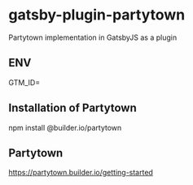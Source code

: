 # gatsby-plugin-partytown
Partytown implementation in GatsbyJS as a plugin

## ENV
GTM_ID=

## Installation of Partytown
npm install @builder.io/partytown

## Partytown
https://partytown.builder.io/getting-started